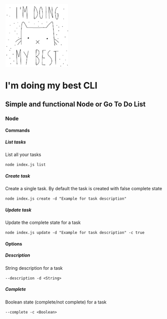 ![i'm doing my best](./images/iamdoingmybest.gif)

# I'm doing my best CLI

## Simple and functional Node or Go To Do List



### Node 



#### Commands

##### List tasks

List all your tasks

```node index.js list```

##### Create task

Create a single task. By default the task is created with false complete state

```node index.js create -d "Example for task description"```

##### Update task

Update the complete state for a task

` node index.js update -d "Example for task description" -c true `



#### Options

##### Description

String  description for a task

`--description -d <String>`

##### Complete

Boolean state (complete/not complete) for a task 

`--complete -c <Boolean>`  









